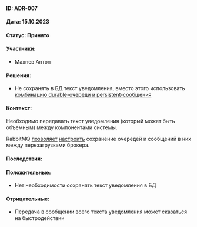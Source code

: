 #### ID: ADR-007

#### Дата: 15.10.2023

#### Статус: Принято

#### Участники:
* Махнев Антон

#### Решения:
* Не сохранять в БД текст уведомления, вместо этого использовать [комбинацию durable-очереди и persistent-сообщения](https://www.cloudamqp.com/blog/how-to-persist-messages-during-RabbitMQ-broker-restart.html?gclid=CjwKCAjwyY6pBhA9EiwAMzmfwX4FfQI_gSkpfsYMGMd9F_TsyVNts90agxQCU4X-BsEkeDl8tMQs9BoCcukQAvD_BwE)

#### Контекст:
Необходимо передавать текст уведомления (который может быть объемным) между компонентами системы.

RabbitMQ [позволяет](https://www.rabbitmq.com/persistence-conf.html) [настроить](https://www.cloudamqp.com/blog/how-to-persist-messages-during-RabbitMQ-broker-restart.html?gclid=CjwKCAjwyY6pBhA9EiwAMzmfwX4FfQI_gSkpfsYMGMd9F_TsyVNts90agxQCU4X-BsEkeDl8tMQs9BoCcukQAvD_BwE) сохранение очередей и сообщений в них между перезагрузками брокера.

#### Последствия:

#### Положительные:
* Нет необходимости сохранять текст уведомления в БД

#### Отрицательные:
* Передача в сообщении всего текста уведомления может сказаться на быстродействии